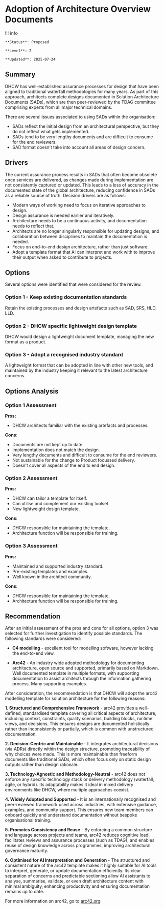 # Adoption of Architecture Overview Documents

!!! info

    **Status**: Proposed

    **Level**: 2

    **Updated**: 2025-07-24

## Summary  

DHCW has well-established assurance processes for design that have been aligned to traditional waterfall methodologies for many years. As part of this approach, architects complete designs documented in Solution Architecture Documents (SADs), which are then peer-reviewed by the TDAG committee comprising experts from all major technical domains.

There are several issues associated to using SADs within the organisation:

* SADs reflect the initial design from an architectural perspective, but they do not reflect what gets implemented.
* SADs tend to be very lengthy documents and are difficult to consume for the end reviewers.
* SAD format doesn't take into account all areas of design concern.

## Drivers

The current assurance process results in SADs that often become obsolete once services are delivered, as changes made during implementation are not consistently captured or updated. This leads to a loss of accuracy in the documented state of the global architecture, reducing confidence in SADs as a reliable source of truth.  Decision drivers are as follows:

* Modern ways of working need to focus on iterative approaches to design.
* Design assurance is needed earlier and iteratively.
* Architecture needs to be a continuous activity, and documentation needs to reflect that.
* Architects are no longer singularly responsible for updating designs, and collaboration between disciplines to maintain the documentation is needed.
* Focus on end-to-end design architecture, rather than just software.
* Adopt a template format that AI can interpret and work with to improve their output when asked to contribute to projects.

## Options

Several options were identified that were considered for the review.

### Option 1 - Keep existing documentation standards

Retain the existing processes and design artefacts such as SAD, SRS, HLD, LLD.

### Option 2 - DHCW specific lightweight design template

DHCW would design a lightweight document template, managing the new format as a product.

### Option 3 - Adopt a recognised industry standard

 A lightweight format that can be adopted in line with other new tools, and maintained by the industry keeping it relevant to the latest architecture concerns.

## Options Analysis

### Option 1 Assessment

**Pros:**

* DHCW architects familiar with the existing artefacts and processes.

**Cons:**

* Documents are not kept up to date.
* Implementation does not match the design.
* Very lengthy documents and difficult to consume for the end reviewers.
* Not sustainable for the change to Product focussed delivery.
* Doesn't cover all aspects of the end to end design.

### Option 2 Assessment

**Pros:**

* DHCW can tailor a template for itself.
* Can utilise and complement our existing toolset.
* New lightweight design template.

**Cons:**

* DHCW responsible for maintaining the template.
* Architecture function will be responsible for training.

### Option 3 Assessment

**Pros:**

* Maintained and supported industry standard.
* Pre-existing templates and examples.
* Well known in the architect community.

**Cons:**

* DHCW responsible for maintaining the template.
* Architecture function will be responsible for training.

## Recommendation

After an initial assessment of the pros and cons for all options, option 3 was selected for further investigation to identify possible standards.  The following standards were considered:

* **C4 modelling** - excellent tool for modelling software, however lacking the end-to-end view.

* **Arc42** - An industry wide adopted methodology for documenting architecture, open source and supported, primarily based on Markdown.  Well documented template in multiple formats, with supporting documentation to assist architects through the information gathering process.  Many supporting examples.

After consideration, the recommendation is that DHCW will adopt the arc42 modelling template for solution architecture for the following reasons:

**1. Structured and Comprehensive Framework** - arc42 provides a well-defined, standardised template covering all critical aspects of architecture, including context, constraints, quality scenarios, building blocks, runtime views, and decisions. This ensures designs are documented holistically rather than inconsistently or partially, which is common with unstructured documentation.

**2. Decision-Centric and Maintainable** - It integrates architectural decisions (via ADRs) directly within the design structure, promoting traceability of why choices were made. This is more maintainable than freeform documents like traditional SADs, which often focus only on static design outputs rather than design rationale.

**3. Technology-Agnostic and Methodology-Neutral** - arc42 does not enforce any specific technology stack or delivery methodology (waterfall, agile, or hybrid). Its adaptability makes it ideal in mixed delivery environments like DHCW, where multiple approaches coexist.

**4. Widely Adopted and Supported** - It is an internationally recognised and peer-reviewed framework used across industries, with extensive guidance, examples, and community support. This ensures new team members can onboard quickly and understand documentation without bespoke organisational training.

**5. Promotes Consistency and Reuse** - By enforcing a common structure and language across projects and teams, arc42 reduces cognitive load, facilitates reviews and assurance processes (such as TDAG), and enables reuse of design knowledge across programmes, improving architectural governance maturity.

**6. Optimised for AI Interpretation and Generation** - The structured and consistent nature of the arc42 template makes it highly suitable for AI tools to interpret, generate, or update documentation efficiently. Its clear separation of concerns and predictable sectioning allow AI assistants to analyse, summarise, validate, or even draft architecture content with minimal ambiguity, enhancing productivity and ensuring documentation remains up to date.

For more information on arc42, go to [arc42.org](https://arc42.org/)
